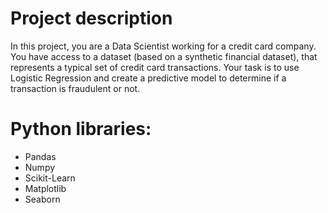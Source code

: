 # Project description
In this project, you are a Data Scientist working for a credit card company. You have access to a dataset (based on a synthetic financial dataset), that represents a typical set of credit card transactions. Your task is to use Logistic Regression and create a predictive model to determine if a transaction is fraudulent or not.

# Python libraries:
- Pandas
- Numpy
- Scikit-Learn
- Matplotlib
- Seaborn